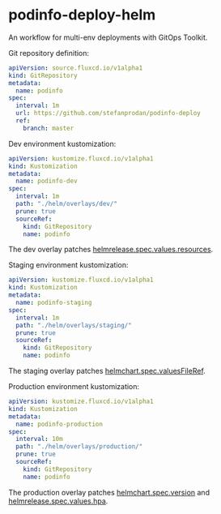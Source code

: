 # podinfo-deploy-helm

An workflow for multi-env deployments with GitOps Toolkit.

Git repository definition:

```yaml
apiVersion: source.fluxcd.io/v1alpha1
kind: GitRepository
metadata:
  name: podinfo
spec:
  interval: 1m
  url: https://github.com/stefanprodan/podinfo-deploy
  ref:
    branch: master
```

Dev environment kustomization:

```yaml
apiVersion: kustomize.fluxcd.io/v1alpha1
kind: Kustomization
metadata:
  name: podinfo-dev
spec:
  interval: 1m
  path: "./helm/overlays/dev/"
  prune: true
  sourceRef:
    kind: GitRepository
    name: podinfo
``` 

The dev overlay patches [helmrelease.spec.values.resources](overlays/dev).

Staging environment kustomization:

```yaml
apiVersion: kustomize.fluxcd.io/v1alpha1
kind: Kustomization
metadata:
  name: podinfo-staging
spec:
  interval: 1m
  path: "./helm/overlays/staging/"
  prune: true
  sourceRef:
    kind: GitRepository
    name: podinfo
```

The staging overlay patches [helmchart.spec.valuesFileRef](overlays/staging).

Production environment kustomization:

```yaml
apiVersion: kustomize.fluxcd.io/v1alpha1
kind: Kustomization
metadata:
  name: podinfo-production
spec:
  interval: 10m
  path: "./helm/overlays/production/"
  prune: true
  sourceRef:
    kind: GitRepository
    name: podinfo
```

The production overlay patches [helmchart.spec.version](overlays/production) and [helmrelease.spec.values.hpa](overlays/production).
